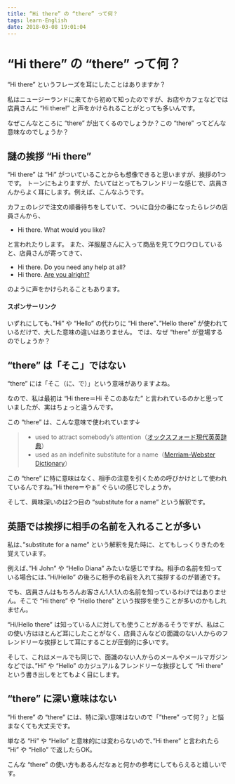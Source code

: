 ```yaml
---
title: “Hi there” の “there” って何？
tags: learn-English
date: 2018-03-08 19:01:04
---
```



# “Hi there” の “there” って何？

“Hi there” というフレーズを耳にしたことはありますか？

私はニュージーランドに来てから初めて知ったのですが、お店やカフェなどでは店員さんに “Hi there!” と声をかけられることがとっても多いんです。

なぜこんなところに “there” が出てくるのでしょうか？この “there” ってどんな意味なのでしょうか？

<!-- more -->

## 謎の挨拶 “Hi there”

“Hi there” は “Hi” がついていることからも想像できると思いますが、挨拶の1つです。
トーンにもよりますが、たいてはとってもフレンドリーな感じで、店員さんからよく耳にします。例えば、こんなふうです。

カフェのレジで注文の順番待ちをしていて、ついに自分の番になったらレジの店員さんから、

- Hi there. What would you like?

と言われたりします。
また、洋服屋さんに入って商品を見てウロウロしていると、店員さんが寄ってきて、

- Hi there. Do you need any help at all?
- Hi there. [Are you alright?](https://kiwi-english.net/23950)

のように声をかけられることもあります。

#### スポンサーリンク

いずれにしても、”Hi” や “Hello” の代わりに “Hi there”、”Hello there” が使われているだけで、大した意味の違いはありません。
では、なぜ “there” が登場するのでしょうか？

## “there” は「そこ」ではない

“there” には「そこ（に、で）」という意味がありますよね。

なので、私は最初は “Hi there＝Hi そこのあなた” と言われているのかと思っていましたが、実はちょっと違うんです。

この “there” は、こんな意味で使われています↓

> - used to attract somebody’s attention（[オックスフォード現代英英辞典](https://kiwi-english.net/14950)）
> - used as an indefinite substitute for a name（[Merriam-Webster Dictionary](https://www.merriam-webster.com/dictionary/there)）

この “there” に特に意味はなく、相手の注意を引くための呼びかけとして使われているんですね。”Hi there＝やぁ” ぐらいの感じでしょうか。

そして、興味深いのは2つ目の “substitute for a name” という解釈です。

## 英語では挨拶に相手の名前を入れることが多い

私は、”substitute for a name” という解釈を見た時に、とてもしっくりきたのを覚えています。

例えば、”Hi John” や “Hello Diana” みたいな感じですね。相手の名前を知っている場合には、”Hi/Hello” の後ろに相手の名前を入れて挨拶するのが普通です。

でも、店員さんはもちろんお客さん1人1人の名前を知っているわけではありません。そこで “Hi there” や “Hello there” という挨拶を使うことが多いのかもしれません。

“Hi/Hello there” は知っている人に対しても使うことがあるそうですが、私はこの使い方はほとんど耳にしたことがなく、店員さんなどの面識のない人からのフレンドリーな挨拶として耳にすることが圧倒的に多いです。

そして、これはメールでも同じで、面識のない人からのメールやメールマガジンなどでは、”Hi” や “Hello” のカジュアル＆フレンドリーな挨拶として “Hi there” という書き出しをとてもよく目にします。

## “there” に深い意味はない

“Hi there” の “there” には、特に深い意味はないので「”there” って何？」と悩まなくても大丈夫です。

単なる “Hi” や “Hello” と意味的には変わらないので、”Hi there” と言われたら “Hi” や “Hello” で返したらOK。

こんな “there” の使い方もあるんだなぁと何かの参考にしてもらえると嬉しいです。